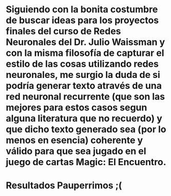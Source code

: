 # Siguiendo con la bonita costumbre de buscar ideas para los proyectos finales del curso de Redes Neuronales del Dr. Julio Waissman y con la misma filosofía de capturar el estilo de las cosas utilizando redes neuronales, me surgio la duda de si podría generar texto através de una red neuronal recurrente (que son las mejores para estos casos segun alguna literatura que no recuerdo) y que dicho texto generado sea (por lo menos en esencia) coherente y válido para que sea jugado en el juego de cartas Magic: El Encuentro.      

# Resultados Pauperrimos ;(




